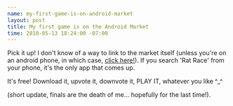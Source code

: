```yaml
--- 
name: my-first-game-is-on-android-market
layout: post
title: My first game is on the Android Market
time: 2010-05-13 18:24:00 -07:00
---
```

Pick it up!  I don't know of a way to link to the market itself (unless you're 
on an android phone, in which case, [click here!][1]).  If you search 'Rat
Race' from your phone, it's the only app that comes up.

It's free! Download it, upvote it, downvote it, PLAY IT, whatever you like ^_^

(short update, finals are the death of me... hopefully for the last time!).


   [1]: http://market.android.com/details?id=cs134.adventure.minigames.ratrace
